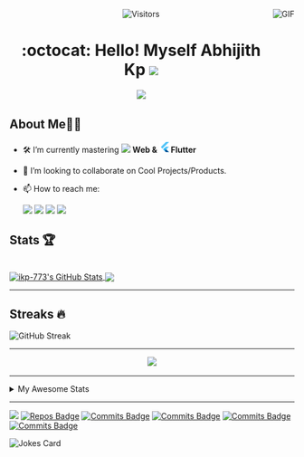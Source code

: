 <div align="center">
<img align="right" alt="GIF" height="300px" src="https://blog.insaid.co/wp-content/uploads/2020/01/Coding.gif"/>
       
![Visitors](https://visitor-badge.glitch.me/badge?page_id=ikp-773)

# :octocat: Hello! Myself Abhijith Kp <img src="https://camo.githubusercontent.com/3380eba6940f896a220ad34e83fc3d245dfcc3a7c8d0952be68e24b48b0cc5f8/68747470733a2f2f692e70696e696d672e636f6d2f6f726967696e616c732f39652f30362f39372f39653036393739393038323862623833313962653831303563393339623130382e676966" width="29px">

![](https://img.shields.io/badge/Apple-Mac_Mini_M1-999999?style=for-the-badge&logo=apple&logoColor=white)
</div>

## About Me👨‍💻

- 🛠  I’m currently mastering <img src="https://img.icons8.com/color/23/000000/web-components.png"/> **Web &**  <img height="20" src="https://raw.githubusercontent.com/github/explore/80688e429a7d4ef2fca1e82350fe8e3517d3494d/topics/flutter/flutter.png">**Flutter**
- 👥 I’m looking to collaborate on Cool Projects/Products.
- 📫 How to reach me:
   
   [![](https://img.shields.io/badge/LinkedIn-0077B5?style=for-the-badge&logo=linkedin&logoColor=white)](https://www.linkedin.com/in/ikp-773/) [![](https://img.shields.io/badge/Instagram-E4405F?style=for-the-badge&logo=instagram&logoColor=white)](https://www.instagram.com/ikp_773/)  [![](https://img.shields.io/badge/Twitter-1DA1F2?style=for-the-badge&logo=twitter&logoColor=white)](https://twitter.com/ikp_773)   [![](https://img.shields.io/badge/WhatsApp-25D366?style=for-the-badge&logo=whatsapp&logoColor=white)](https://wa.me/+919562433164)
  
         
<!-- ## Languages and Frameworks📚 
<img alt="Flutter" src="https://img.shields.io/badge/Flutter-%2302569B.svg?&style=for-the-badge&logo=Flutter&logoColor=white" /> <img alt="NodeJS" src="https://img.shields.io/badge/node.js-%2343853D.svg?&style=for-the-badge&logo=nodejs&logoColor=white"/> <img alt="JavaScript" src="https://img.shields.io/badge/javascript-%23323330.svg?&style=for-the-badge&logo=javascript&logoColor=%23F7DF1E"/> <img alt="HTML5" src="https://img.shields.io/badge/html5-%23E34F26.svg?&style=for-the-badge&logo=html5&logoColor=white"/> <img alt="CSS3" src="https://img.shields.io/badge/css3-%231572B6.svg?&style=for-the-badge&logo=css3&logoColor=white"/> <img alt="Python" src="https://img.shields.io/badge/python-%2314354C.svg?&style=for-the-badge&logo=python&logoColor=white"/> <img alt="C" src="https://img.shields.io/badge/c-%2300599C.svg?&style=for-the-badge&logo=c&logoColor=white"/> <img alt="C++" src="https://img.shields.io/badge/c++-%2300599C.svg?&style=for-the-badge&logo=c%2B%2B&ogoColor=white"/> <img alt="Java" src="https://img.shields.io/badge/java-%23ED8B00.svg?&style=for-the-badge&logo=java&logoColor=white"/> <img alt="Dart" src="https://img.shields.io/badge/dart-%230175C2.svg?&style=for-the-badge&logo=dart&logoColor=white"/> <img alt="Bootstrap" src="https://img.shields.io/badge/bootstrap-%23563D7C.svg?&style=for-the-badge&logo=bootstrap&logoColor=white"/> <img alt="Firebase" src="https://img.shields.io/badge/firebase-%23039BE5.svg?&style=for-the-badge&logo=firebase"/> -->
##  Stats 🏆

<br />

<a href="https://github.com/ikp-773">
<img align="center" src="https://github-readme-stats.vercel.app/api?username=ikp-773&show_icons=true&theme=bear&icon_color=6392DF&hide=prs&hide_border=true" alt="ikp-773's GitHub Stats" />
</a> 
<a href="https://github.com/ikp-773">
<img align="center" src="https://github-readme-stats.vercel.app/api/top-langs/?username=ikp-773&layout=compact&show_icons=true&theme=bear&icon_color=6392DF&hide=prs&hide_border=true" />
</a>

---
##  Streaks 🔥

![GitHub Streak](https://github-readme-streak-stats.herokuapp.com?user=ikp-773&theme=bear&hide_border=true&fire=DD2727&stroke=DD2727&ring=A41FAE&sideNums=B3DADD&currStreakLabel=DD7A18&sideLabels=57DD3B&dates=A41FAE)

---

<p align="center">
   <a href=""><img width=800 src="https://github-profile-trophy.vercel.app/?username=ikp-773&theme=juicyfresh&no-bg=true&no-frame=true&row=1"  /></a> </p>
   
---

<details>
       <summary>My Awesome Stats</summary>
       
<br />
       
<!--START_SECTION:waka-->
![Code Time](http://img.shields.io/badge/Code%20Time-925%20hrs%2019%20mins-blue)

![Lines of code](https://img.shields.io/badge/From%20Hello%20World%20I%27ve%20Written-1%20Million%20lines%20of%20code-blue)

**🐱 My GitHub Data** 

> 🏆 280 Contributions in the Year 2022
 > 
> 📦 275.8 kB Used in GitHub's Storage 
 > 
> 💼 Opted to Hire
 > 
> 📜 56 Public Repositories 
 > 
> 🔑 28 Private Repositories  
 > 
**I'm a Night 🦉** 

```text
🌞 Morning    105 commits    ███░░░░░░░░░░░░░░░░░░░░░░   13.04% 
🌆 Daytime    186 commits    █████░░░░░░░░░░░░░░░░░░░░   23.11% 
🌃 Evening    259 commits    ████████░░░░░░░░░░░░░░░░░   32.17% 
🌙 Night      255 commits    ████████░░░░░░░░░░░░░░░░░   31.68%

```
📅 **I'm Most Productive on Thursday** 

```text
Monday       82 commits     ██░░░░░░░░░░░░░░░░░░░░░░░   10.19% 
Tuesday      90 commits     ██░░░░░░░░░░░░░░░░░░░░░░░   11.18% 
Wednesday    109 commits    ███░░░░░░░░░░░░░░░░░░░░░░   13.54% 
Thursday     193 commits    ██████░░░░░░░░░░░░░░░░░░░   23.98% 
Friday       125 commits    ████░░░░░░░░░░░░░░░░░░░░░   15.53% 
Saturday     95 commits     ███░░░░░░░░░░░░░░░░░░░░░░   11.8% 
Sunday       111 commits    ███░░░░░░░░░░░░░░░░░░░░░░   13.79%

```


**I Mostly Code in Dart** 

```text
Dart                     40 repos            ████████████░░░░░░░░░░░░░   50.0% 
HTML                     11 repos            ███░░░░░░░░░░░░░░░░░░░░░░   13.75% 
Python                   10 repos            ███░░░░░░░░░░░░░░░░░░░░░░   12.5% 
JavaScript               5 repos             █░░░░░░░░░░░░░░░░░░░░░░░░   6.25% 
C++                      3 repos             █░░░░░░░░░░░░░░░░░░░░░░░░   3.75%

```


**Timeline**

![Chart not found](https://raw.githubusercontent.com/ikp-773/ikp-773/main/charts/bar_graph.png) 


 Last Updated on 12/07/2022 18:29:56 UTC
<!--END_SECTION:waka-->
</details>

 ---
 ![](https://visitor-badge.glitch.me/badge?page_id=ikp-773)
[![Repos Badge](https://badges.pufler.dev/repos/ikp-773)](https://www.abhijithkp.me)
[![Commits Badge](https://badges.pufler.dev/commits/all/ikp-773)](https://www.abhijithkp.me)
[![Commits Badge](https://badges.pufler.dev/commits/yearly/ikp-773)](https://www.abhijithkp.me)
[![Commits Badge](https://badges.pufler.dev/commits/monthly/ikp-773)](https://www.abhijithkp.me)
[![Commits Badge](https://badges.pufler.dev/commits/weekly/ikp-773)](https://www.abhijithkp.me)

![Jokes Card](https://readme-jokes.vercel.app/api)

